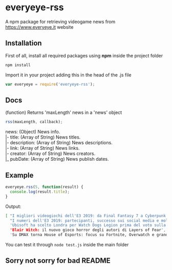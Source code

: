 # everyeye-rss
A npm package for retrieving videogame news from https://www.everyeye.it website

## Installation

First of all, install all required packages using **npm** inside the project folder

```bash
npm install
```

Import it in your project adding this in the head of the .js file

```javascript
var everyeye = require('everyeye-rss');
```

## Docs

(function) Returns 'maxLength' news in a 'news' object

```javascript
rss(maxLength, callback);
```

news: (Object) News info.<br/>
|- title: (Array of String) News titles.<br/>
|- description: (Array of String) News descriptions.<br/>
|- link: (Array of String) News links.<br/>
|- creator: (Array of String) News creators.<br/>
|_ pubDate: (Array of String) News publish dates.<br/>

## Example

```javascript
everyeye.rss(5, function(result) {
  console.log(result.title);
}
```
Output:

```bash
[ "I migliori videogiochi dell'E3 2019: da Final Fantasy 7 a Cyberpunk 2077",
  "I numeri dell'E3 2019: partecipanti, successo sui social media e molto altro",
  'Ubisoft ha scelto Londra per Watch Dogs Legion prima del voto sulla Brexit',
  'Blair Witch: il nuovo gioco horror degli autori di Layers of Fear',
  'Su DMAX torna House of Esports: focus su Fortnite, Overwatch e grandi ospiti']
```

You can test it through `node test.js` inside the main folder

## Sorry not sorry for bad README
